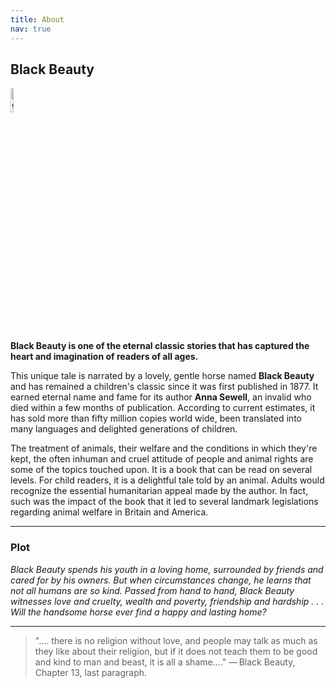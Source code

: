 ```yaml
---
title: About
nav: true
---
```


## Black Beauty
<div><img src="{{ "/images/BB1.jpg" | absolute_url }}" alt="github octocat" style="width:10%;" ></div>    



**Black Beauty is one of the eternal classic stories that has captured the heart and imagination of readers of all ages.**
 
This unique tale is narrated by a lovely, gentle horse named **Black Beauty** and has remained a children's classic since it was first published in 1877. It earned eternal name and fame for its author **Anna Sewell**, an invalid who died within a few months of publication. According to current estimates, it has sold more than fifty million copies world wide, been translated into many languages and delighted generations of children.

The treatment of animals, their welfare and the conditions in which they're kept, the often inhuman and cruel attitude of people and animal rights are some of the topics touched upon. It is a book that can be read on several levels. For child readers, it is a delightful tale told by an animal. Adults would recognize the essential humanitarian appeal made by the author. In fact, such was the impact of the book that it led to several landmark legislations regarding animal welfare in Britain and America.

---

### Plot

*Black Beauty spends his youth in a loving home, surrounded by friends and cared for by his owners. But when circumstances change, he learns that not all humans are so kind. Passed from hand to hand, Black Beauty witnesses love and cruelty, wealth and poverty, friendship and hardship . . . Will the handsome horse ever find a happy and lasting home?*

---

>".... there is no religion without love, and people may talk as much as they like about their religion, but if it does not teach them to be good and kind to man and beast, it is all a shame...."
>                — Black Beauty, Chapter 13, last paragraph.

<script src="https://utteranc.es/client.js"
        repo="[blackbeauty]"
        issue-term="Sahana84/blackbeauty"
        crossorigin="anonymous"
        async>
</script>
